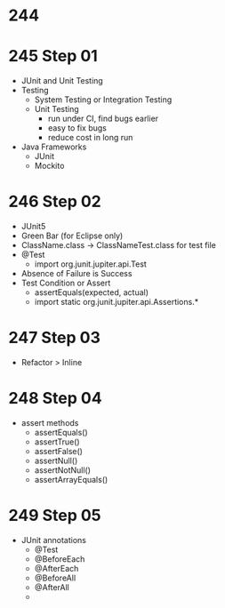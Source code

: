 # 244

# 245 Step 01
- JUnit and Unit Testing
- Testing
  - System Testing or Integration Testing
  - Unit Testing
    - run under CI, find bugs earlier
    - easy to fix bugs
    - reduce cost in long run
- Java Frameworks
  - JUnit
  - Mockito

# 246 Step 02
- JUnit5
- Green Bar (for Eclipse only)
- ClassName.class -> ClassNameTest.class for test file
- @Test
  - import org.junit.jupiter.api.Test
- Absence of Failure is Success
- Test Condition or Assert
  - assertEquals(expected, actual)
  - import static org.junit.jupiter.api.Assertions.*

# 247 Step 03
- Refactor > Inline

# 248 Step 04
- assert methods
  - assertEquals()
  - assertTrue()
  - assertFalse()
  - assertNull()
  - assertNotNull()
  - assertArrayEquals()

# 249 Step 05
- JUnit annotations
  - @Test
  - @BeforeEach
  - @AfterEach
  - @BeforeAll
  - @AfterAll
  - 